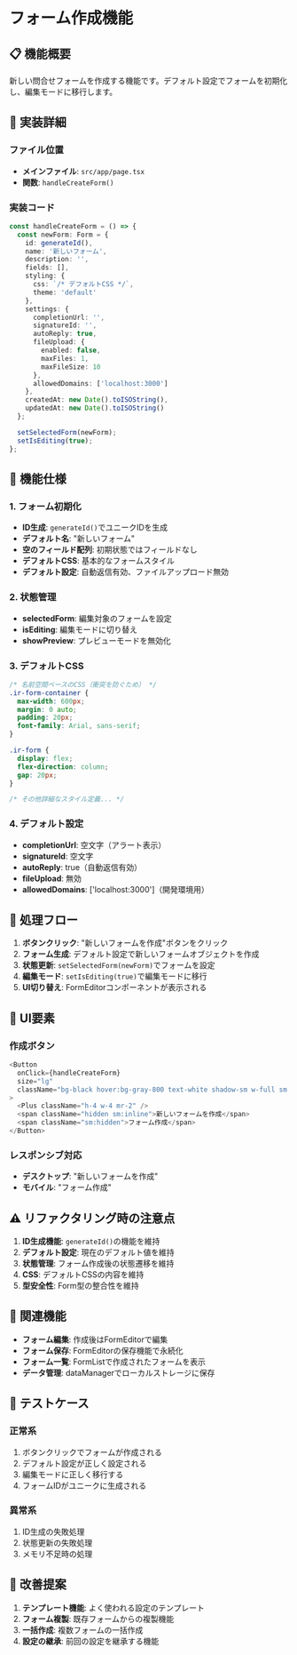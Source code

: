 # フォーム作成機能

## 📋 機能概要

新しい問合せフォームを作成する機能です。デフォルト設定でフォームを初期化し、編集モードに移行します。

## 🔧 実装詳細

### ファイル位置
- **メインファイル**: `src/app/page.tsx`
- **関数**: `handleCreateForm()`

### 実装コード
```typescript
const handleCreateForm = () => {
  const newForm: Form = {
    id: generateId(),
    name: '新しいフォーム',
    description: '',
    fields: [],
    styling: {
      css: `/* デフォルトCSS */`,
      theme: 'default'
    },
    settings: {
      completionUrl: '',
      signatureId: '',
      autoReply: true,
      fileUpload: {
        enabled: false,
        maxFiles: 1,
        maxFileSize: 10
      },
      allowedDomains: ['localhost:3000']
    },
    createdAt: new Date().toISOString(),
    updatedAt: new Date().toISOString()
  };

  setSelectedForm(newForm);
  setIsEditing(true);
};
```

## 🎯 機能仕様

### 1. フォーム初期化
- **ID生成**: `generateId()`でユニークIDを生成
- **デフォルト名**: "新しいフォーム"
- **空のフィールド配列**: 初期状態ではフィールドなし
- **デフォルトCSS**: 基本的なフォームスタイル
- **デフォルト設定**: 自動返信有効、ファイルアップロード無効

### 2. 状態管理
- **selectedForm**: 編集対象のフォームを設定
- **isEditing**: 編集モードに切り替え
- **showPreview**: プレビューモードを無効化

### 3. デフォルトCSS
```css
/* 名前空間ベースのCSS（衝突を防ぐため） */
.ir-form-container {
  max-width: 600px;
  margin: 0 auto;
  padding: 20px;
  font-family: Arial, sans-serif;
}

.ir-form {
  display: flex;
  flex-direction: column;
  gap: 20px;
}

/* その他詳細なスタイル定義... */
```

### 4. デフォルト設定
- **completionUrl**: 空文字（アラート表示）
- **signatureId**: 空文字
- **autoReply**: true（自動返信有効）
- **fileUpload**: 無効
- **allowedDomains**: ['localhost:3000']（開発環境用）

## 🔄 処理フロー

1. **ボタンクリック**: "新しいフォームを作成"ボタンをクリック
2. **フォーム生成**: デフォルト設定で新しいフォームオブジェクトを作成
3. **状態更新**: `setSelectedForm(newForm)`でフォームを設定
4. **編集モード**: `setIsEditing(true)`で編集モードに移行
5. **UI切り替え**: FormEditorコンポーネントが表示される

## 🎨 UI要素

### 作成ボタン
```typescript
<Button
  onClick={handleCreateForm}
  size="lg"
  className="bg-black hover:bg-gray-800 text-white shadow-sm w-full sm:w-auto"
>
  <Plus className="h-4 w-4 mr-2" />
  <span className="hidden sm:inline">新しいフォームを作成</span>
  <span className="sm:hidden">フォーム作成</span>
</Button>
```

### レスポンシブ対応
- **デスクトップ**: "新しいフォームを作成"
- **モバイル**: "フォーム作成"

## ⚠️ リファクタリング時の注意点

1. **ID生成機能**: `generateId()`の機能を維持
2. **デフォルト設定**: 現在のデフォルト値を維持
3. **状態管理**: フォーム作成後の状態遷移を維持
4. **CSS**: デフォルトCSSの内容を維持
5. **型安全性**: Form型の整合性を維持

## 🔗 関連機能

- **フォーム編集**: 作成後はFormEditorで編集
- **フォーム保存**: FormEditorの保存機能で永続化
- **フォーム一覧**: FormListで作成されたフォームを表示
- **データ管理**: dataManagerでローカルストレージに保存

## 📝 テストケース

### 正常系
1. ボタンクリックでフォームが作成される
2. デフォルト設定が正しく設定される
3. 編集モードに正しく移行する
4. フォームIDがユニークに生成される

### 異常系
1. ID生成の失敗処理
2. 状態更新の失敗処理
3. メモリ不足時の処理

## 🚀 改善提案

1. **テンプレート機能**: よく使われる設定のテンプレート
2. **フォーム複製**: 既存フォームからの複製機能
3. **一括作成**: 複数フォームの一括作成
4. **設定の継承**: 前回の設定を継承する機能
